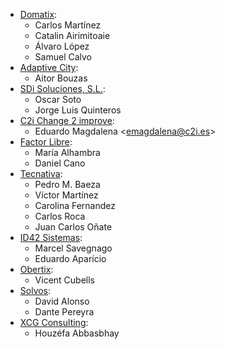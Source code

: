 - [Domatix](https://www.domatix.com):
  - Carlos Martínez
  - Catalin Airimitoaie
  - Álvaro López
  - Samuel Calvo
- [Adaptive City](https://www.adaptivecity.com):
  - Aitor Bouzas
- [SDi Soluciones, S.L.](https://www.sdi.es):
  - Oscar Soto
  - Jorge Luis Quinteros
- [C2i Change 2 improve](http://www.c2i.es):
  - Eduardo Magdalena \<<emagdalena@c2i.es>\>
- [Factor Libre](https://factorlibre.com):
  - María Alhambra
  - Daniel Cano
- [Tecnativa](https://www.tecnativa.com):
  - Pedro M. Baeza
  - Víctor Martínez
  - Carolina Fernandez
  - Carlos Roca
  - Juan Carlos Oñate
- [ID42 Sistemas](https://www.id42.com.br):
  - Marcel Savegnago
  - Eduardo Aparício
- [Obertix](https://www.obertix.net):
  - Vicent Cubells
- [Solvos](https://www.solvos.es):
  - David Alonso
  - Dante Pereyra
- [XCG Consulting](https://xcg-consulting.fr):
  - Houzéfa Abbasbhay
